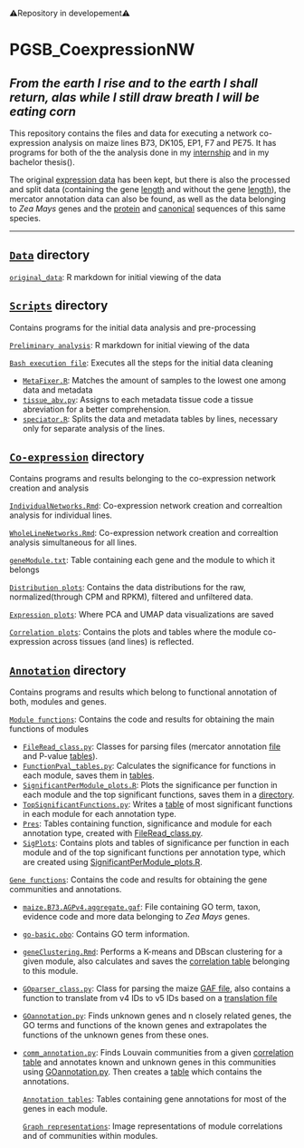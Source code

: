 ⚠️Repository in developement⚠️
# PGSB_CoexpressionNW

_From the earth I rise and to the earth I shall return, alas while I still draw breath I will be eating corn_
---
This repository contains the files and data for executing a network co-expression analysis on maize lines B73, DK105, EP1, F7 and PE75.
It has programs for both of the the analysis done in my [internship](./programs/IndividualNetworks.Rmd) and in my bachelor thesis().

The original [expression data](./data/original_data) has been kept, but there is also the processed and split data (containing the gene [length](./data/wlen/) and without the gene [length](./data/nolen)), the mercator annotation data can also be found, as well as the data belonging to _Zea Mays_ genes and the [protein](./data/annotation/Zm-B73-REFERENCE-NAM-5.0_Zm00001eb.1.protein.fa) and [canonical](./data/annotation/Zm-B73-REFERENCE-NAM-5.0_Zm00001eb.1.canonical.cds.fa) sequences of this same species.

---
## [`Data`](./data) directory

[`original_data`](./data/original_data): R markdown for initial viewing of the data

## [`Scripts`](./scripts) directory

Contains programs for the initial data analysis and pre-processing

[`Preliminary analysis`](./scripts/PreliminaryAnalysis.Rmd): R markdown for initial viewing of the data

[`Bash execution file`](./scripts/Preprocessing.sh): Executes all the steps for the initial data cleaning

* [`MetaFixer.R`](./scripts/MetaFixer.R): Matches the amount of samples to the lowest one among data and metadata
* [`tissue_abv.py`](./scripts/tissue_abv.py): Assigns to each metadata tissue code a tissue abreviation for a better comprehension.
* [`speciator.R`](./scripts/speciator.R): Splits the data and metadata tables by lines, necessary only for separate analysis of the lines.

## [`Co-expression`](./coexpression_code) directory

Contains programs and results belonging to the co-expression network creation and analysis

[`IndividualNetworks.Rmd`](./coexpression_code/IndividualNetworks.Rmd): Co-expression network creation and correaltion analysis for individual lines.

[`WholeLineNetworks.Rmd`](./coexpression_code/WholeLineNetworks.Rmd): Co-expression network creation and correaltion analysis simultaneous for all lines.

[`geneModule.txt`](./coexpression_code/geneModule.txt): Table containing each gene and the module to which it belongs

[`Distribution plots`](./coexpression_code/DistrPlots): Contains the data distributions for the raw, normalized(through CPM and RPKM), filtered and unfiltered data.

[`Expression plots`](./coexpression_code/ExprPlots): Where PCA and UMAP data visualizations are saved

[`Correlation plots`](./coexpression_code/CorPlots): Contains the plots and tables where the module co-expression across tissues (and lines) is reflected.


## [`Annotation`](./annotation_code) directory

Contains programs and results which belong to functional annotation of both, modules and genes.

[`Module functions`](./annotation_code/modules): Contains the code and results for obtaining the main functions of modules

* [`FileRead_class.py`](./annotation_code/modules/FileRead_class.py): Classes for parsing files (mercator annotation [file](./data/annotationb73.mercator.v4.7.txt) and P-value [tables](./annotation_code/modules/Pres)).
* [`FunctionPval_tables.py`](./annotation_code/modules/FunctionPval_tables.py): Calculates the significance for functions in each module, saves them in [tables](./annotation_code/modules/Pres).
* [`SignificantPerModule_plots.R`](./annotation_code/modules/SignificantPerModule_plots.R): Plots the significance per function in each module and the top significant functions, saves them in a [directory](./annotation_code/modules/SigPlots).
* [`TopSignificantFunctions.py`](./annotation_code/modules/TopSignificantFunctions.py): Writes a [table](./annotation_code/modules/database.txt) of most significant functions in each module for each annotation type.
* [`Pres`](./annotation_code/modules/Pres): Tables containing function, significance and module for each annotation type, created with [FileRead_class.py](./annotation_code/modules/FileRead_class.py).
* [`SigPlots`](./annotation_code/modules/SigPlots): Contains plots and tables of significance per function in each module and of the top significant functions per annotation type, which are created using [SignificantPerModule_plots.R](./annotation_code/modules/SignificantPerModule_plots.R).


[`Gene functions`](./annotation_code/genes): Contains the code and results for obtaining the gene communities and annotations.

* [`maize.B73.AGPv4.aggregate.gaf`](./annotation_code/genes/maize.B73.AGPv4.aggregate.gaf): File containing GO term, taxon, evidence code and more data belonging to _Zea Mays_ genes.
* [`go-basic.obo`](./annotation_code/genes/go-basic.obo): Contains GO term information.
* [`geneClustering.Rmd`](./annotation_code/genes/geneClustering.Rmd): Performs a K-means and DBscan clustering for a given module, also calculates and saves the [correlation table](./annotation_code/correlation_tables) belonging to this module.
* [`GOparser_class.py`](./annotation_code/genes/GOparser_class.py): Class for parsing the maize [GAF file](./annotation_code/genes/maize.B73.AGPv4.aggregate.gaf), also contains a function to translate from v4 IDs to v5 IDs based on a [translation file](./data/annotation/genes_all.txt)
* [`GOannotation.py`](./annotation_code/genes/GOannotation.py): Finds unknown genes and n closely related genes, the GO terms and functions of the known genes and extrapolates the functions of the unknown genes from these ones.
* [`comm_annotation.py`](./annotation_code/genes/comm_annotation.py): Finds Louvain communities from a given [correlation table](./annotation_code/correlation_tables) and annotates known and unknown genes in this communities using [GOannotation.py](./annotation_code/genes/GOannotation.py). Then creates a [table](./annotation_code/genes/community_tables) which contains the annotations.

  [`Annotation tables`](./annotation_code/genes/community_tables): Tables containing gene annotations for most of the genes in each module.

  [`Graph representations`](./annotation_code/genes/graphFigs): Image representations of module correlations and of communities within modules.
